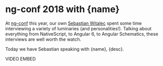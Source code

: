 # ng-conf 2018 with {name}

At [ng-conf](https://www.ng-conf.org/) this year, our own [Sebastian Witalec](https://twitter.com/sebawita) spent some time interviewing a variety of luminaries (and personalities!). Talking about everything from NativeScript, to Angular 6, to Angular Schematics, these interviews are well worth the watch.

Today we have Sebastian speaking with {name}, {desc}.

VIDEO EMBED

